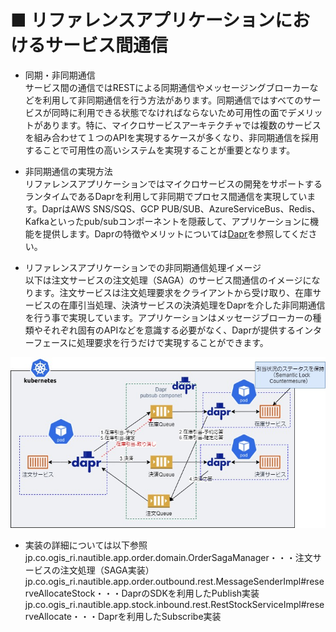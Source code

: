 # ■ リファレンスアプリケーションにおけるサービス間通信
- 同期・非同期通信  
サービス間の通信ではRESTによる同期通信やメッセージングブローカーなどを利用して非同期通信を行う方法があります。同期通信ではすべてのサービスが同時に利用できる状態でなければならないため可用性の面でデメリットがあります。特に、マイクロサービスアーキテクチャでは複数のサービスを組み合わせて１つのAPIを実現するケースが多くなり、非同期通信を採用することで可用性の高いシステムを実現することが重要となります。  

- 非同期通信の実現方法  
リファレンスアプリケーションではマイクロサービスの開発をサポートするランタイムであるDaprを利用して非同期でプロセス間通信を実現しています。DaprはAWS SNS/SQS、GCP PUB/SUB、AzureServiceBus、Redis、Kafkaといったpub/subコンポーネントを隠蔽して、アプリケーションに機能を提供します。Daprの特徴やメリットについては[Dapr](../../../../reference/dapr/README.md "Dapr")を参照してください。

- リファレンスアプリケーションでの非同期通信処理イメージ  
以下は注文サービスの注文処理（SAGA）のサービス間通信のイメージになります。注文サービスは注文処理要求をクライアントから受け取り、在庫サービスの在庫引当処理、決済サービスの決済処理をDaprを介した非同期通信を行う事で実現しています。アプリケーションはメッセージブローカーの種類やそれぞれ固有のAPIなどを意識する必要がなく、Daprが提供するインターフェースに処理要求を行うだけで実現することができます。

![サービス間通信イメージ](./img/service-communication.jpg)


- 実装の詳細については以下参照  
jp.co.ogis_ri.nautible.app.order.domain.OrderSagaManager・・・注文サービスの注文処理（SAGA実装）
jp.co.ogis_ri.nautible.app.order.outbound.rest.MessageSenderImpl#reserveAllocateStock・・・DaprのSDKを利用したPublish実装
jp.co.ogis_ri.nautible.app.stock.inbound.rest.RestStockServiceImpl#reserveAllocate・・・Daprを利用したSubscribe実装
